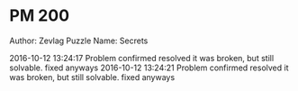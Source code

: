 # PM 200

Author: Zevlag
Puzzle Name: Secrets

2016-10-12 13:24:17	Problem confirmed	resolved	it was broken, but still solvable. fixed anyways
2016-10-12 13:24:21	Problem confirmed	resolved	it was broken, but still solvable. fixed anyways
